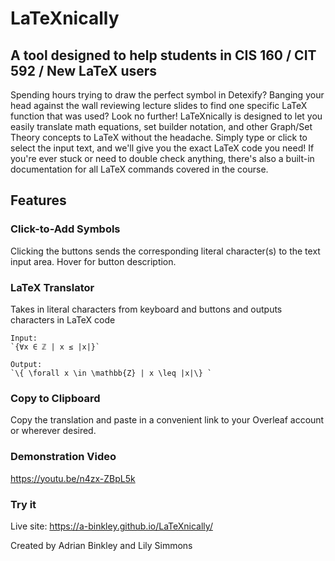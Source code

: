 # LaTeXnically

## A tool designed to help students in CIS 160 / CIT 592 / New LaTeX users

Spending hours trying to draw the perfect symbol in Detexify? Banging your head against the wall reviewing lecture slides to find one specific LaTeX function that was used? Look no further! LaTeXnically is designed to let you easily translate math equations, set builder notation, and other Graph/Set Theory concepts to LaTeX without the headache. Simply type or click to select the input text, and we'll give you the exact LaTeX code you need! If you're ever stuck or need to double check anything, there's also a built-in documentation for all LaTeX commands covered in the course.

## Features

### Click-to-Add Symbols

Clicking the buttons sends the corresponding literal character(s) to the text input area. Hover for button description.

### LaTeX Translator

Takes in literal characters from keyboard and buttons and outputs characters in LaTeX code

```
Input: 
`{∀x ∈ ℤ | x ≤ |x|}`

Output: 
`\{ \forall x \in \mathbb{Z} | x \leq |x|\} `
```

### Copy to Clipboard

Copy the translation and paste in a convenient link to your Overleaf account or wherever desired.

### Demonstration Video

https://youtu.be/n4zx-ZBpL5k


### Try it

Live site: https://a-binkley.github.io/LaTeXnically/


Created by Adrian Binkley and Lily Simmons
